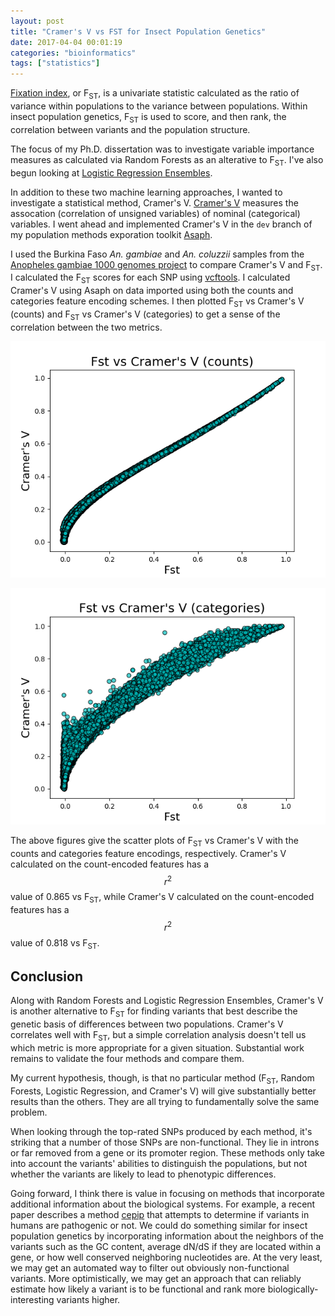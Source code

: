 ```yaml
---
layout: post
title: "Cramer's V vs FST for Insect Population Genetics"
date: 2017-04-04 00:01:19
categories: "bioinformatics"
tags: ["statistics"]
---
```

[Fixation index](https://en.wikipedia.org/wiki/Fixation_index), or F<sub>ST</sub>, is a univariate statistic calculated as the ratio of variance within populations to the variance between populations. Within insect population genetics, F<sub>ST</sub> is used to score, and then rank, the correlation between variants and the population structure.

The focus of my Ph.D. dissertation was to investigate variable importance measures as calculated via Random Forests as an alterative to F<sub>ST</sub>.  I've also begun looking at [Logistic Regression Ensembles](http://rnowling.github.io/machine/learning/2017/02/14/lr-gwas.html).

In addition to these two machine learning approaches, I wanted to investigate a statistical method, Cramer's V.  [Cramer's V](https://en.wikipedia.org/wiki/Cram%C3%A9r's_V) measures the assocation (correlation of unsigned variables) of nominal (categorical) variables.  I went ahead and implemented Cramer's V in the `dev` branch of my population methods exporation toolkit [Asaph](https://github.com/rnowling/asaph/).

I used the Burkina Faso *An. gambiae* and *An. coluzzii* samples from the [Anopheles gambiae 1000 genomes project](https://www.malariagen.net/projects/ag1000g) to compare Cramer's V and F<sub>ST</sub>.  I calculated the F<sub>ST</sub> scores for each SNP using [vcftools](https://vcftools.github.io/).  I calculated Cramer's V using Asaph on data imported using both the counts and categories feature encoding schemes.  I then plotted F<sub>ST</sub> vs Cramer's V (counts) and F<sub>ST</sub> vs Cramer's V (categories) to get a sense of the correlation between the two metrics.

![Fst vs Cramer's V (counts)](/images/cramers-v-vs-fst/bfm_vs_bfs_fst_vs_cramers_v_counts.png)

![Fst vs Cramer's V (categories)](/images/cramers-v-vs-fst/bfm_vs_bfs_fst_vs_cramers_v_categories.png)

The above figures give the scatter plots of F<sub>ST</sub> vs Cramer's V with the counts and categories feature encodings, respectively. Cramer's V calculated on the count-encoded features has a $$r^2$$ value of 0.865 vs F<sub>ST</sub>, while Cramer's V calculated on the count-encoded features has a $$r^2$$ value of 0.818 vs F<sub>ST</sub>.


## Conclusion
Along with Random Forests and Logistic Regression Ensembles, Cramer's V is another alternative to F<sub>ST</sub> for finding variants that best describe the genetic basis of differences between two populations.  Cramer's V correlates well with F<sub>ST</sub>, but a simple correlation analysis doesn't tell us which metric is more appropriate for a given situation.  Substantial work remains to validate the four methods and compare them.

My current hypothesis, though, is that no particular method (F<sub>ST</sub>, Random Forests, Logistic Regression, and Cramer's V) will give substantially better results than the others.  They are all trying to fundamentally solve the same problem.

When looking through the top-rated SNPs produced by each method, it's striking that a number of those SNPs are non-functional.  They lie in introns or far removed from a gene or its promoter region.  These methods only take into account the variants' abilities to distinguish the populations, but not whether the variants are likely to lead to phenotypic differences.

Going forward, I think there is value in focusing on methods that incorporate additional information about the biological systems.  For example, a recent paper describes a method [cepip](http://genomebiology.biomedcentral.com/articles/10.1186/s13059-017-1177-3) that attempts to determine if variants in humans are pathogenic or not.  We could do something similar for insect population genetics by incorporating information about the neighbors of the variants such as the GC content, average dN/dS if they are located within a gene, or how well conserved neighboring nucleotides are.  At the very least, we may get an automated way to filter out obviously non-functional variants.  More optimistically, we may get an approach that can reliably estimate how likely a variant is to be functional and rank more biologically-interesting variants higher.

